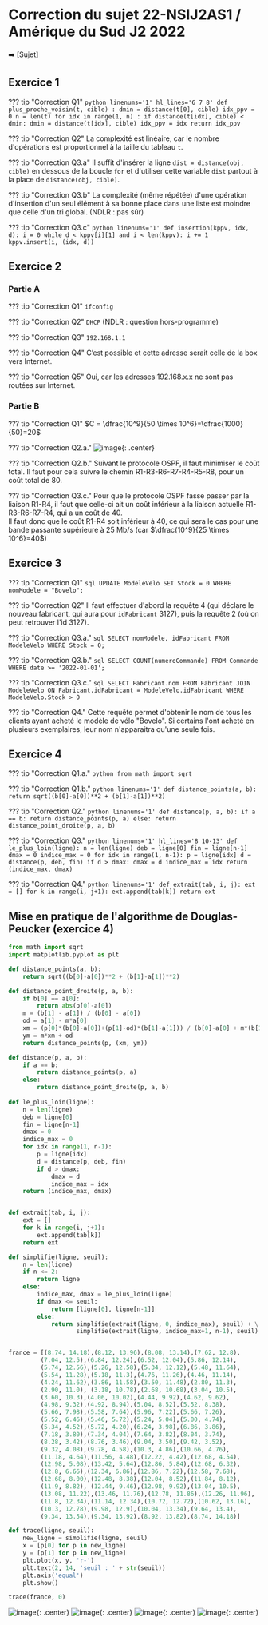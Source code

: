 # Correction du sujet 22-NSIJ2AS1 / Amérique du Sud J2 2022

:arrow_right: [Sujet]

## Exercice 1

??? tip "Correction Q1"
    ```python linenums='1' hl_lines='6 7 8'
    def plus_proche_voisin(t, cible) :
        dmin = distance(t[0], cible)
        idx_ppv = 0
        n = len(t)
        for idx in range(1, n) :
            if distance(t[idx], cible) < dmin:
                dmin = distance(t[idx], cible)
                idx_ppv = idx
        return idx_ppv
    ```

??? tip "Correction Q2"
    La complexité est linéaire, car le nombre d'opérations est proportionnel à la taille du tableau ```t```.

??? tip "Correction Q3.a"
    Il suffit d'insérer la ligne ```dist = distance(obj, cible)``` en dessous de la boucle ```for``` et d'utiliser cette variable ```dist``` partout à la place de ```distance(obj, cible)```.

??? tip "Correction Q3.b"
    La complexité (même répétée) d'une opération d'insertion d'un seul élément à sa bonne place dans une liste est moindre que celle d'un tri global. (NDLR : pas sûr)

??? tip "Correction Q3.c"
    ```python linenums='1'
    def insertion(kppv, idx, d):
        i = 0
        while d < kppv[i][1] and i < len(kppv):
            i += 1
        kppv.insert(i, (idx, d)) 
    ```


## Exercice 2

### Partie A

??? tip "Correction Q1"
    ```ifconfig``` 

??? tip "Correction Q2"
    ```DHCP``` (NDLR : question hors-programme)

??? tip "Correction Q3"
    ```192.168.1.1``` 

??? tip "Correction Q4"
    C’est possible et cette adresse serait celle de la box vers Internet. 

??? tip "Correction Q5"
    Oui, car les adresses 192.168.x.x ne sont pas routées sur Internet. 

### Partie B

??? tip "Correction Q1"
    $C = \dfrac{10^9}{50 \times 10^6}=\dfrac{1000}{50}=20$

??? tip "Correction Q2.a."
    ![image](data/ASJ2_exo2.png){: .center}

??? tip "Correction Q2.b."
    Suivant le protocole OSPF, il faut minimiser le coût total. Il faut pour cela suivre le chemin R1-R3-R6-R7-R4-R5-R8, pour un coût total de 80.

??? tip "Correction Q3.c."
    Pour que le protocole OSPF fasse passer par la liaison R1-R4, il faut que celle-ci ait un coût inférieur à la liaison actuelle R1-R3-R6-R7-R4, qui a un coût de 40.  
    Il faut donc que le coût R1-R4 soit inférieur à 40, ce qui sera le cas pour une bande passante supérieure à 25 Mb/s (car $\dfrac{10^9}{25 \times 10^6}=40$)
    
    
## Exercice 3

??? tip "Correction Q1"
    ```sql
    UPDATE ModeleVelo
    SET Stock = 0
    WHERE nomModele = "Bovelo";
    ```

??? tip "Correction Q2"
    Il faut effectuer d'abord la requête 4 (qui déclare le nouveau fabricant, qui aura pour ```idFabricant``` 3127), puis la requête 2 (où on peut retrouver l'id 3127).

??? tip "Correction Q3.a."
    ```sql
    SELECT nomModele, idFabricant
    FROM ModeleVelo
    WHERE Stock = 0;
    ```

??? tip "Correction Q3.b."
    ```sql
    SELECT COUNT(numeroCommande)
    FROM Commande
    WHERE date >= '2022-01-01';
    ```

??? tip "Correction Q3.c."
    ```sql
    SELECT Fabricant.nom
    FROM Fabricant
    JOIN ModeleVelo ON Fabricant.idFabricant = ModeleVelo.idFabricant
    WHERE ModeleVelo.Stock > 0
    ```

??? tip "Correction Q4."
    Cette requête permet d'obtenir le nom de tous les clients ayant acheté le modèle de vélo "Bovelo". Si certains l'ont acheté en plusieurs exemplaires, leur nom n'apparaitra qu'une seule fois.

## Exercice 4

??? tip "Correction Q1.a."
    ```python
    from math import sqrt
    ```

??? tip "Correction Q1.b."
    ```python linenums='1'
    def distance_points(a, b):
        return sqrt((b[0]-a[0])**2 + (b[1]-a[1])**2)
    ```
    
??? tip "Correction Q2."
    ```python linenums='1'
    def distance(p, a, b):
        if a == b:
            return distance_points(p, a)
        else:
            return distance_point_droite(p, a, b)
    ```

??? tip "Correction Q3."
    ```python linenums='1' hl_lines='8 10-13'
    def le_plus_loin(ligne):
        n = len(ligne)
        deb = ligne[0]
        fin = ligne[n-1]
        dmax = 0
        indice_max = 0
        for idx in range(1, n-1):
            p = ligne[idx]
            d = distance(p, deb, fin)
            if d > dmax:
                dmax = d
                indice_max = idx
        return (indice_max, dmax)
    ```

??? tip "Correction Q4."
    ```python linenums='1'
    def extrait(tab, i, j):
        ext = []
        for k in range(i, j+1):
            ext.append(tab[k])
        return ext
    ```

## Mise en pratique de l'algorithme de Douglas-Peucker (exercice 4)

```python linenums='1'
from math import sqrt
import matplotlib.pyplot as plt

def distance_points(a, b):
    return sqrt((b[0]-a[0])**2 + (b[1]-a[1])**2)

def distance_point_droite(p, a, b):
    if b[0] == a[0]:
        return abs(p[0]-a[0])
    m = (b[1] - a[1]) / (b[0] - a[0])
    od = a[1] - m*a[0]
    xm = (p[0]*(b[0]-a[0])+(p[1]-od)*(b[1]-a[1])) / (b[0]-a[0] + m*(b[1]-a[1]))
    ym = m*xm + od
    return distance_points(p, (xm, ym))  

def distance(p, a, b):
    if a == b:
        return distance_points(p, a)
    else:
        return distance_point_droite(p, a, b)
    
def le_plus_loin(ligne):
    n = len(ligne)
    deb = ligne[0]
    fin = ligne[n-1]
    dmax = 0
    indice_max = 0
    for idx in range(1, n-1):
        p = ligne[idx]
        d = distance(p, deb, fin)
        if d > dmax:
            dmax = d
            indice_max = idx
    return (indice_max, dmax)


def extrait(tab, i, j):
    ext = []
    for k in range(i, j+1):
        ext.append(tab[k])
    return ext

def simplifie(ligne, seuil):
    n = len(ligne)
    if n <= 2:
        return ligne
    else:
        indice_max, dmax = le_plus_loin(ligne)
        if dmax <= seuil:
            return [ligne[0], ligne[n-1]]
        else:
            return simplifie(extrait(ligne, 0, indice_max), seuil) + \
                   simplifie(extrait(ligne, indice_max+1, n-1), seuil)


france = [(8.74, 14.18),(8.12, 13.96),(8.08, 13.14),(7.62, 12.8),
         (7.04, 12.5),(6.84, 12.24),(6.52, 12.04),(5.86, 12.14),
         (5.74, 12.56),(5.26, 12.58),(5.34, 12.12),(5.48, 11.64),
         (5.54, 11.28),(5.18, 11.3),(4.76, 11.26),(4.46, 11.14),
         (4.24, 11.62),(3.86, 11.58),(3.50, 11.48),(2.80, 11.3),
         (2.90, 11.0), (3.18, 10.78),(2.68, 10.68),(3.04, 10.5),
         (3.60, 10.3),(4.06, 10.02),(4.44, 9.92),(4.62, 9.62),
         (4.98, 9.32),(4.92, 8.94),(5.04, 8.52),(5.52, 8.38),
         (5.66, 7.98),(5.58, 7.64),(5.96, 7.22),(5.66, 7.26),
         (5.52, 6.46),(5.46, 5.72),(5.24, 5.04),(5.00, 4.74),
         (5.34, 4.52),(5.72, 4.20),(6.24, 3.98),(6.86, 3.86),
         (7.18, 3.80),(7.34, 4.04),(7.64, 3.82),(8.04, 3.74),
         (8.28, 3.42),(8.76, 3.46),(9.04, 3.50),(9.42, 3.52),
         (9.32, 4.08),(9.78, 4.58),(10.3, 4.86),(10.66, 4.76),
         (11.18, 4.64),(11.56, 4.48),(12.22, 4.42),(12.68, 4.54),
         (12.98, 5.08),(13.42, 5.64),(12.86, 5.84),(12.68, 6.32),
         (12.8, 6.66),(12.34, 6.86),(12.86, 7.22),(12.58, 7.68),
         (12.68, 8.00),(12.48, 8.38),(12.04, 8.52),(11.84, 8.12),
         (11.9, 8.82), (12.44, 9.46),(12.98, 9.92),(13.04, 10.5),
         (13.08, 11.22),(13.46, 11.76),(12.78, 11.86),(12.26, 11.96),
         (11.8, 12.34),(11.14, 12.34),(10.72, 12.72),(10.62, 13.16),
         (10.3, 12.78),(9.98, 12.9),(10.04, 13.34),(9.64, 13.4),
         (9.34, 13.54),(9.34, 13.92),(8.92, 13.82),(8.74, 14.18)]

def trace(ligne, seuil):
    new_ligne = simplifie(ligne, seuil)
    x = [p[0] for p in new_ligne]
    y = [p[1] for p in new_ligne]
    plt.plot(x, y, 'r-')
    plt.text(2, 14, 'seuil : ' + str(seuil))
    plt.axis('equal')
    plt.show()

trace(france, 0)

```

![image](data/Figure_1.png){: .center}
![image](data/Figure_2.png){: .center}
![image](data/Figure_3.png){: .center}
![image](data/Figure_4.png){: .center}
